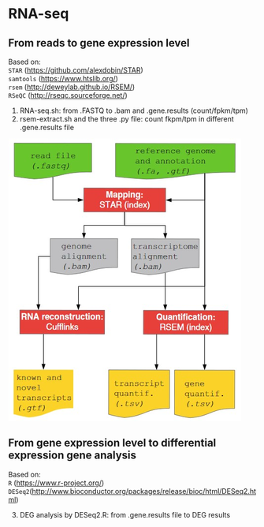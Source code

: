 # RNA-seq

## From reads to gene expression level
Based on:  
`STAR` (https://github.com/alexdobin/STAR)  
`samtools` (https://www.htslib.org/)  
`rsem` (http://deweylab.github.io/RSEM/)  
`RSeQC` (http://rseqc.sourceforge.net/)  

1. RNA-seq.sh: from .FASTQ to .bam and .gene.results (count/fpkm/tpm)
2. rsem-extract.sh and the three .py file: count fkpm/tpm in different .gene.results file
  
![image](https://github.com/lianggongzifang/RNA-seq/blob/main/RNA-seq.jpg)  
  
## From gene expression level to differential expression gene analysis
Based on:  
`R` (https://www.r-project.org/)  
`DESeq2`(http://www.bioconductor.org/packages/release/bioc/html/DESeq2.html) 

3. DEG analysis by DESeq2.R: from .gene.results file to DEG results  
